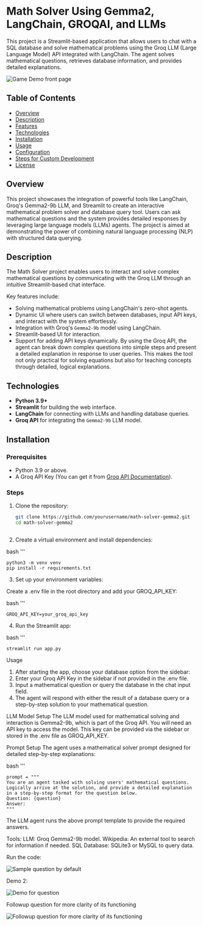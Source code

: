 # Math Solver Using Gemma2, LangChain, GROQAI, and LLMs

This project is a Streamlit-based application that allows users to chat with a SQL database and solve mathematical problems using the Groq LLM (Large Language Model) API integrated with LangChain. The agent solves mathematical questions, retrieves database information, and provides detailed explanations.

![Game Demo front page](https://github.com/user-attachments/assets/7a41768a-9c14-4e1f-b602-609f45764fb7)

## Table of Contents
- [Overview](#Overview)
- [Description](#Description)
- [Features](#features)
- [Technologies](#technologies)
- [Installation](#installation)
- [Usage](#usage)
- [Configuration](#configuration)
- [Steps for Custom Development](#steps-for-custom-development)
- [License](#license)


## Overview

This project showcases the integration of powerful tools like LangChain, Groq's Gemma2-9b LLM, and Streamlit to create an interactive mathematical problem solver and database query tool. Users can ask mathematical questions and the system provides detailed responses by leveraging large language models (LLMs) agents. The project is aimed at demonstrating the power of combining natural language processing (NLP) with structured data querying.

## Description

The Math Solver project enables users to interact and solve complex mathematical questions by communicating with the Groq LLM through an intuitive Streamlit-based chat interface. 

Key features include:
- Solving mathematical problems using LangChain's zero-shot agents.
- Dynamic UI where users can switch between databases, input API keys, and interact with the system effortlessly.
- Integration with Groq's `Gemma2-9b` model using LangChain.
- Streamlit-based UI for interaction.
- Support for adding API keys dynamically.
By using the Groq API, the agent can break down complex questions into simple steps and present a detailed explanation in response to user queries. This makes the tool not only practical for solving equations but also for teaching concepts through detailed, logical explanations.

## Technologies
- **Python 3.9+**
- **Streamlit** for building the web interface.
- **LangChain** for connecting with LLMs and handling database queries.
- **Groq API** for integrating the `Gemma2-9b` LLM model.

## Installation

### Prerequisites
- Python 3.9 or above.
- A Groq API Key (You can get it from [Groq API Documentation](https://groq.com/api)).

### Steps
1. Clone the repository:

   ```bash
   git clone https://github.com/yourusername/math-solver-gemma2.git
   cd math-solver-gemma2



2. Create a virtual environment and install dependencies:

bash '''

    python3 -m venv venv
    pip install -r requirements.txt
    
3. Set up your environment variables:

Create a .env file in the root directory and add your GROQ_API_KEY:

bash '''

    GROQ_API_KEY=your_groq_api_key

4. Run the Streamlit app:

bash '''

    streamlit run app.py

    
Usage
1) After starting the app, choose your database option from the sidebar:
2) Enter your Groq API Key in the sidebar if not provided in the .env file.
3) Input a mathematical question or query the database in the chat input field.
4) The agent will respond with either the result of a database query or a step-by-step solution to your mathematical question.



LLM Model Setup
The LLM model used for mathematical solving and interaction is Gemma2-9b, which is part of the Groq API. You will need an API key to access the model. This key can be provided via the sidebar or stored in the .env file as GROQ_API_KEY.

Prompt Setup
The agent uses a mathematical solver prompt designed for detailed step-by-step explanations:

bash '''

    prompt = """
    You are an agent tasked with solving users' mathematical questions. Logically arrive at the solution, and provide a detailed explanation in a step-by-step format for the question below.
    Question: {question}
    Answer:
    """

The LLM agent runs the above prompt template to provide the required answers.

Tools:
LLM: Groq Gemma2-9b model.
Wikipedia: An external tool to search for information if needed.
SQL Database: SQLite3 or MySQL to query data.



Run the code: 


![Sample question by default](https://github.com/user-attachments/assets/4e735c8f-3b87-42c8-a03e-8ca80d4aa44e)




Demo 2: 

![Demo for question](https://github.com/user-attachments/assets/acfdbaaa-1aaf-4529-aae8-197fe9f195cc)

Followup question for more clarity of its functioning

![Followup question for more clarity of its functioning](https://github.com/user-attachments/assets/8c23873f-2a8c-42ae-8384-7e3e6730e470)
